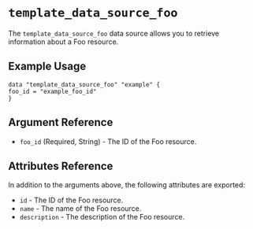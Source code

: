 # `template_data_source_foo`

The `template_data_source_foo` data source allows you to retrieve information about a Foo resource.

## Example Usage

```hcl
data "template_data_source_foo" "example" {
foo_id = "example_foo_id"
}
```

## Argument Reference

- `foo_id` (Required, String) - The ID of the Foo resource.

## Attributes Reference

In addition to the arguments above, the following attributes are exported:

- `id` - The ID of the Foo resource.
- `name` - The name of the Foo resource.
- `description` - The description of the Foo resource.
